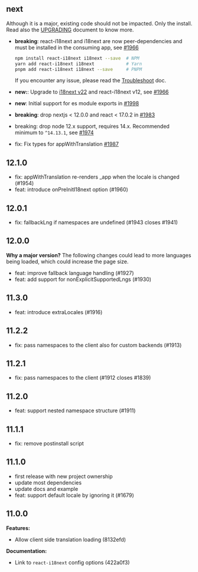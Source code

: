 ## next

Although it is a major, existing code should not be impacted. Only the install. 
Read also the [UPGRADING](https://github.com/i18next/next-i18next/blob/master/UPGRADING.md) document
to know more.

- **breaking**: react-i18next and i18next are now peer-dependencies and must be installed
  in the consuming app, see [#1966](https://github.com/i18next/next-i18next/pull/1966)
  
  ```bash
  npm install react-i18next i18next --save  # NPM
  yarn add react-i18next i18next            # Yarn
  pnpm add react-i18next i18next --save     # PNPM
  ```
  
  If you encounter any issue, please read the [Troubleshoot](https://github.com/i18next/next-i18next/blob/master/TROUBLESHOOT.md) doc.

- **new:**: Upgrade to [i18next v22](https://github.com/i18next/i18next/releases) and react-i18next v12, see [#1966](https://github.com/i18next/next-i18next/pull/1966)
- **new**: Initial support for es module exports in [#1998](https://github.com/i18next/next-i18next/pull/1998)
- **breaking**: drop nextjs < 12.0.0 and react < 17.0.2 in [#1983](https://github.com/i18next/next-i18next/pull/1983) 
- breaking: drop node 12.x support, requires 14.x. Recommended minimum to `^14.13.1`, 
  see [#1974](https://github.com/i18next/next-i18next/pull/1974)
- fix: Fix types for appWithTranslation [#1987](https://github.com/i18next/next-i18next/pull/1987) 

## 12.1.0

- fix: appWithTranslation re-renders _app when the locale is changed (#1954)
- feat: introduce onPreInitI18next option (#1960)

## 12.0.1

- fix: fallbackLng if namespaces are undefined (#1943 closes #1941)

## 12.0.0

**Why a major version?**
The following changes could lead to more languages being loaded, which could increase the page size.

- feat: improve fallback language handling (#1927)
- feat: add support for nonExplicitSupportedLngs (#1930)


## 11.3.0

- feat: introduce extraLocales (#1916)

## 11.2.2

- fix: pass namespaces to the client also for custom backends (#1913)

## 11.2.1

- fix: pass namespaces to the client (#1912 closes #1839)

## 11.2.0

- feat: support nested namespace structure (#1911)

## 11.1.1

- fix: remove postinstall script

## 11.1.0

- first release with new project ownership
- update most dependencies
- update docs and example
- feat: support default locale by ignoring it (#1679)


## 11.0.0

**Features:**
- Allow client side translation loading (8132efd)

**Documentation:**
- Link to `react-i18next` config options (422a0f3)
